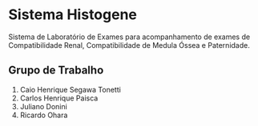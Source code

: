 # Sistema Histogene
  Sistema de Laboratório de Exames para acompanhamento de exames de Compatibilidade Renal, Compatibilidade de Medula Óssea e Paternidade.
  
## Grupo de Trabalho
1. Caio Henrique Segawa Tonetti
2. Carlos Henrique Paisca
3. Juliano Donini
4. Ricardo Ohara

